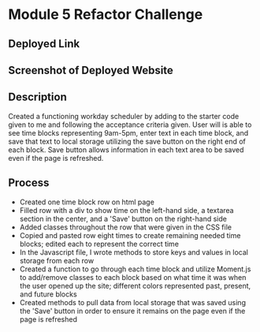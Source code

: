 # Module 5 Refactor Challenge

## Deployed Link


## Screenshot of Deployed Website

## Description
Created a functioning workday scheduler by adding to the starter code given to me and following the acceptance criteria given.  User will is able to see time blocks representing 9am-5pm, enter text in each time block, and save that text to local storage utilizing the save button on the right end of each block.  Save button allows information in each text area to be saved even if the page is refreshed.  

## Process
- Created one time block row on html page 
- Filled row with a div to show time on the left-hand side, a textarea section in the center, and a 'Save' button on the right-hand side
- Added classes throughout the row that were given in the CSS file
- Copied and pasted row eight times to create remaining needed time blocks; edited each to represent the correct time
- In the Javascript file, I wrote methods to store keys and values in local storage from each row
- Created a function to go through each time block and utilize Moment.js to add/remove classes to each block based on what time it was when the user opened up the site; different colors represented past, present, and future blocks
- Created methods to pull data from local storage that was saved using the 'Save' button in order to ensure it remains on the page even if the page is refreshed

